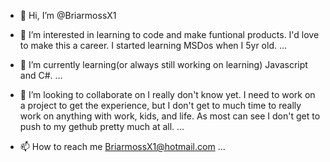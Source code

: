 - 👋 Hi, I’m @BriarmossX1

- 👀 I’m interested in learning to code and make funtional products. 
I'd love to make this a career. I started learning MSDos when I 5yr old.
...

- 🌱 I’m currently learning(or always still working on learning) Javascript and C#.
...

- 💞️ I’m looking to collaborate on I really don't know yet. I need to work on a project to get the experience,
but I don't get to much time to really work on anything with work, kids, and life. 
As most can see I don't get to push to my gethub pretty much at all.
...

- 📫 How to reach me 
BriarmossX1@hotmail.com
...

<!---
BriarmossX1/BriarmossX1 is a ✨ special ✨ repository because its `README.md` (this file) appears on your GitHub profile.
You can click the Preview link to take a look at your changes.
--->
